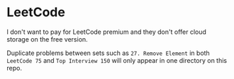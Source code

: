 # LeetCode

I don't want to pay for LeetCode premium and they don't offer cloud storage on the free version.

Duplicate problems between sets such as `27. Remove Element` in both `LeetCode 75` and `Top Interview 150` will only appear in one directory on this repo.
